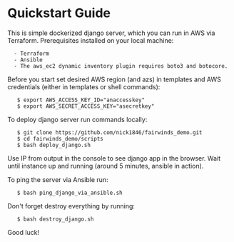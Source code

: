 #  Quickstart Guide 

  This is simple dockerized django server, which you can run in AWS via Terraform.
  Prerequisites installed on your local machine:
  
      - Terraform
      - Ansible
      - The aws_ec2 dynamic inventory plugin requires boto3 and botocore.

  Before you start set desired AWS region (and azs) in templates and AWS credentials (either in templates or shell commands):
  
       $ export AWS_ACCESS_KEY_ID="anaccesskey"
       $ export AWS_SECRET_ACCESS_KEY="asecretkey"

  To deploy django server run commands locally:
  
       $ git clone https://github.com/nick1846/fairwinds_demo.git
       $ cd fairwinds_demo/scripts
       $ bash deploy_django.sh
 
  Use IP from output in the console to see django app in the browser. Wait until instance up and running (around 5 minutes, ansible in action).
  
  To ping the server via Ansible run: 
  
       $ bash ping_django_via_ansible.sh
     
  Don't forget destroy everything by running:
  
       $ bash destroy_django.sh
     
  Good luck!

